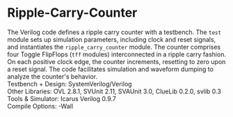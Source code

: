 # Ripple-Carry-Counter
The Verilog code defines a ripple carry counter with a testbench. The `test` module sets up simulation parameters, including clock and reset signals, and instantiates the `ripple_carry_counter` module.
The counter comprises four Toggle FlipFlops (`tff` modules) interconnected in a ripple carry fashion. On each positive clock edge, the counter increments, resetting to zero upon a reset signal.
The code facilitates simulation and waveform dumping to analyze the counter's behavior.\
  Testbench + Design: SystemVerilog/Verilog\
  Other Libraries: 
  OVL 2.8.1, 
  SVUnit 2.11, 
  SVAUnit 3.0, 
  ClueLib 0.2.0, 
  svlib 0.3\
Tools & Simulator: Icarus Verilog 0.9.7\
Compile Options: -Wall
